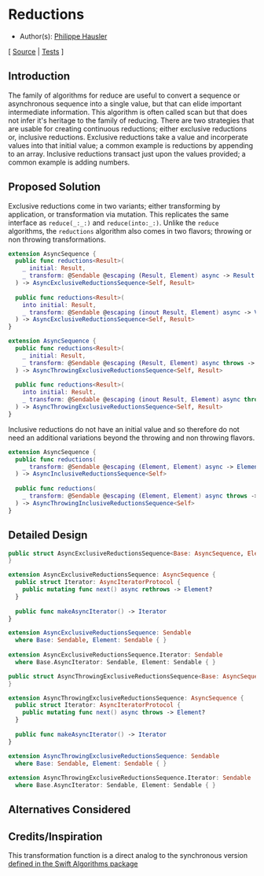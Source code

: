 # Reductions

* Author(s): [Philippe Hausler](https://github.com/phausler)

[
[Source](https://github.com/apple/swift-async-algorithms/blob/main/Sources/AsyncAlgorithms/AsyncExclusiveReductionsSequence.swift) |
[Tests](https://github.com/apple/swift-async-algorithms/blob/main/Tests/AsyncAlgorithmsTests/TestReductions.swift)
]

## Introduction

The family of algorithms for reduce are useful to convert a sequence or asynchronous sequence into a single value, but that can elide important intermediate information. This algorithm is often called scan but that does not infer it's heritage to the family of reducing. There are two strategies that are usable for creating continuous reductions; either exclusive reductions or, inclusive reductions. Exclusive reductions take a value and incorperate values into that initial value; a common example is reductions by appending to an array. Inclusive reductions transact just upon the values provided; a common example is adding numbers. 

## Proposed Solution

Exclusive reductions come in two variants; either transforming by application, or transformation via mutation. This replicates the same interface as `reduce(_:_:)` and `reduce(into:_:)`. Unlike the `reduce` algorithms, the `reductions` algorithm also comes in two flavors; throwing or non throwing transformations.

```swift
extension AsyncSequence {
  public func reductions<Result>(
    _ initial: Result, 
    _ transform: @Sendable @escaping (Result, Element) async -> Result
  ) -> AsyncExclusiveReductionsSequence<Self, Result>
  
  public func reductions<Result>(
    into initial: Result, 
    _ transform: @Sendable @escaping (inout Result, Element) async -> Void
  ) -> AsyncExclusiveReductionsSequence<Self, Result>
}

extension AsyncSequence {
  public func reductions<Result>(
    _ initial: Result, 
    _ transform: @Sendable @escaping (Result, Element) async throws -> Result
  ) -> AsyncThrowingExclusiveReductionsSequence<Self, Result>
  
  public func reductions<Result>(
    into initial: Result, 
    _ transform: @Sendable @escaping (inout Result, Element) async throws -> Void
  ) -> AsyncThrowingExclusiveReductionsSequence<Self, Result>
}
```

Inclusive reductions do not have an initial value and so therefore do not need an additional variations beyond the throwing and non throwing flavors.

```swift
extension AsyncSequence {
  public func reductions(
    _ transform: @Sendable @escaping (Element, Element) async -> Element
  ) -> AsyncInclusiveReductionsSequence<Self>
  
  public func reductions(
    _ transform: @Sendable @escaping (Element, Element) async throws -> Element
  ) -> AsyncThrowingInclusiveReductionsSequence<Self>
}
```

## Detailed Design

```swift
public struct AsyncExclusiveReductionsSequence<Base: AsyncSequence, Element> {
}

extension AsyncExclusiveReductionsSequence: AsyncSequence {
  public struct Iterator: AsyncIteratorProtocol {
    public mutating func next() async rethrows -> Element?
  }
  
  public func makeAsyncIterator() -> Iterator
}

extension AsyncExclusiveReductionsSequence: Sendable 
  where Base: Sendable, Element: Sendable { }
  
extension AsyncExclusiveReductionsSequence.Iterator: Sendable 
  where Base.AsyncIterator: Sendable, Element: Sendable { }
```

```swift
public struct AsyncThrowingExclusiveReductionsSequence<Base: AsyncSequence, Element> {
}

extension AsyncThrowingExclusiveReductionsSequence: AsyncSequence {
  public struct Iterator: AsyncIteratorProtocol {
    public mutating func next() async throws -> Element?
  }
  
  public func makeAsyncIterator() -> Iterator
}

extension AsyncThrowingExclusiveReductionsSequence: Sendable 
  where Base: Sendable, Element: Sendable { }
  
extension AsyncThrowingExclusiveReductionsSequence.Iterator: Sendable 
  where Base.AsyncIterator: Sendable, Element: Sendable { }
```

## Alternatives Considered

## Credits/Inspiration

This transformation function is a direct analog to the synchronous version [defined in the Swift Algorithms package](https://github.com/apple/swift-algorithms/blob/main/Guides/Reductions.md)
